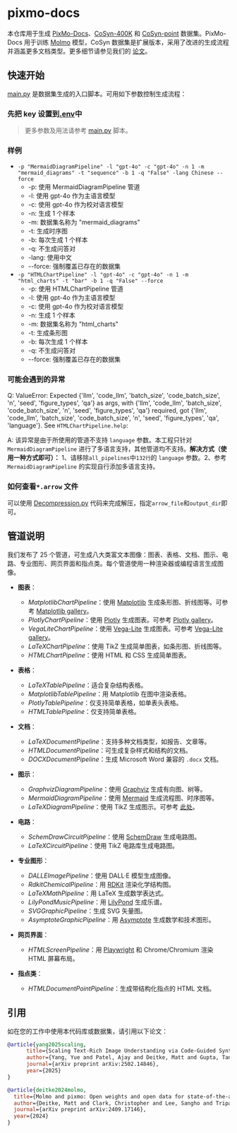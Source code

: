 # pixmo-docs

本仓库用于生成 [PixMo-Docs](https://huggingface.co/datasets/allenai/pixmo-docs)、[CoSyn-400K](https://huggingface.co/datasets/allenai/CoSyn-400K) 和 [CoSyn-point](https://huggingface.co/datasets/allenai/CoSyn-point) 数据集。PixMo-Docs 用于训练 [Molmo](https://arxiv.org/abs/2409.17146) 模型，CoSyn 数据集是扩展版本，采用了改进的生成流程并涵盖更多文档类型。更多细节请参见我们的 [论文](https://arxiv.org/pdf/2502.14846)。

## 快速开始
[main.py](main.py) 是数据集生成的入口脚本。可用如下参数控制生成流程：

### 先把 key 设置到[.env](.env)中

> 更多参数及用法请参考 [main.py](main.py) 脚本。


### 样例
* `-p "MermaidDiagramPipeline" -l "gpt-4o" -c "gpt-4o" -n 1 -m "mermaid_diagrams" -t "sequence" -b 1 -q "False" -lang Chinese --force` 
    * -p: 使用 MermaidDiagramPipeline 管道
    * -l: 使用 gpt-4o 作为主语言模型
    * -c: 使用 gpt-4o 作为校对语言模型
    * -n: 生成 1 个样本
    * -m: 数据集名称为 "mermaid_diagrams"
    * -t: 生成时序图
    * -b: 每次生成 1 个样本
    * -q: 不生成问答对
    * -lang: 使用中文
    * --force: 强制覆盖已存在的数据集
* `-p "HTMLChartPipeline" -l "gpt-4o" -c "gpt-4o" -n 1 -m "html_charts" -t "bar" -b 1 -q "False" --force`
    * -p: 使用 HTMLChartPipeline 管道
    * -l: 使用 gpt-4o 作为主语言模型
    * -c: 使用 gpt-4o 作为校对语言模型
    * -n: 生成 1 个样本
    * -m: 数据集名称为 "html_charts"
    * -t: 生成条形图
    * -b: 每次生成 1 个样本
    * -q: 不生成问答对
    * --force: 强制覆盖已存在的数据集

### 可能会遇到的异常
Q: ValueError: Expected {'llm', 'code_llm', 'batch_size', 'code_batch_size', 'n', 'seed', 'figure_types', 'qa'} as args, with {'llm', 'code_llm', 'batch_size', 'code_batch_size', 'n', 'seed', 'figure_types', 'qa'} required, got {'llm', 'code_llm', 'batch_size', 'code_batch_size', 'n', 'seed', 'figure_types', 'qa', 'language'}. See `HTMLChartPipeline.help`:

A: 该异常是由于所使用的管道不支持 `language` 参数。本工程只针对 `MermaidDiagramPipeline` 进行了多语言支持，其他管道均不支持。**解决方式（使用一种方式即可）：** 1、请移除`all_pipelines`中`132行`的 `language` 参数。2、参考 `MermaidDiagramPipeline` 的实现自行添加多语言支持。


### 如何查看`*.arrow` 文件
可以使用 [Decompression.py](tools/Decompression.py) 代码来完成解压，指定`arrow_file`和`output_dir`即可。



## 管道说明
我们发布了 25 个管道，可生成八大类富文本图像：图表、表格、文档、图示、电路、专业图形、网页界面和指点类。每个管道使用一种渲染器或编程语言生成图像。

* **图表**：
    * *MatplotlibChartPipeline*：使用 [Matplotlib](https://matplotlib.org/) 生成条形图、折线图等。可参考 [Matplotlib gallery](https://matplotlib.org/stable/gallery/index.html)。
    * *PlotlyChartPipeline*：使用 [Plotly](https://plotly.com/python/) 生成图表。可参考 [Plotly gallery](https://plotly.com/python/)。
    * *VegaLiteChartPipeline*：使用 [Vega-Lite](https://vega.github.io/vega-lite/) 生成图表。可参考 [Vega-Lite gallery](https://vega.github.io/vega-lite/examples/)。
    * *LaTeXChartPipeline*：使用 TikZ 生成简单图表，如条形图、折线图等。
    * *HTMLChartPipeline*：使用 HTML 和 CSS 生成简单图表。

* **表格**：
    * *LaTeXTablePipeline*：适合复杂结构表格。
    * *MatplotlibTablePipeline*：用 Matplotlib 在图中渲染表格。
    * *PlotlyTablePipeline*：仅支持简单表格，如单表头表格。
    * *HTMLTablePipeline*：仅支持简单表格。

* **文档**：
    * *LaTeXDocumentPipeline*：支持多种文档类型，如报告、文章等。
    * *HTMLDocumentPipeline*：可生成复杂样式和结构的文档。
    * *DOCXDocumentPipeline*：生成 Microsoft Word 兼容的 `.docx` 文档。

* **图示**：
    * *GraphvizDiagramPipeline*：使用 [Graphviz](https://graphviz.org/) 生成有向图、树等。
    * *MermaidDiagramPipeline*：使用 [Mermaid](https://mermaid-js.github.io/mermaid/#/) 生成流程图、时序图等。
    * *LaTeXDiagramPipeline*：使用 TikZ 生成图示。可参考 [此处](https://texample.net/tikz/examples/tag/diagrams/)。

* **电路**：
    * *SchemDrawCircuitPipeline*：使用 [SchemDraw](https://schemdraw.readthedocs.io/) 生成电路图。
    * *LaTeXCircuitPipeline*：使用 TikZ 电路库生成电路图。

* **专业图形**：
    * *DALLEImagePipeline*：使用 DALL·E 模型生成图像。
    * *RdkitChemicalPipeline*：用 [RDKit](https://www.rdkit.org/) 渲染化学结构图。
    * *LaTeXMathPipeline*：用 LaTeX 生成数学表达式。
    * *LilyPondMusicPipeline*：用 [LilyPond](http://lilypond.org/) 生成乐谱。
    * *SVGGraphicPipeline*：生成 SVG 矢量图。
    * *AsymptoteGraphicPipeline*：用 [Asymptote](https://asymptote.sourceforge.io/) 生成数学和技术图形。

* **网页界面**：
    * *HTMLScreenPipeline*：用 [Playwright](https://playwright.dev/) 和 Chrome/Chromium 渲染 HTML 屏幕布局。

* **指点类**：
    * *HTMLDocumentPointPipeline*：生成带结构化指点的 HTML 文档。

## 引用
如在您的工作中使用本代码库或数据集，请引用以下论文：

```bibtex
@article{yang2025scaling,
      title={Scaling Text-Rich Image Understanding via Code-Guided Synthetic Multimodal Data Generation},
      author={Yang, Yue and Patel, Ajay and Deitke, Matt and Gupta, Tanmay and Weihs, Luca and Head, Andrew and Yatskar, Mark and Callison-Burch, Chris and Krishna, Ranjay and Kembhavi, Aniruddha and others},
      journal={arXiv preprint arXiv:2502.14846},
      year={2025}
}
```

```bibtex
@article{deitke2024molmo,
  title={Molmo and pixmo: Open weights and open data for state-of-the-art multimodal models},
  author={Deitke, Matt and Clark, Christopher and Lee, Sangho and Tripathi, Rohun and Yang, Yue and Park, Jae Sung and Salehi, Mohammadreza and Muennighoff, Niklas and Lo, Kyle and Soldaini, Luca and others},
  journal={arXiv preprint arXiv:2409.17146},
  year={2024}
}
```

